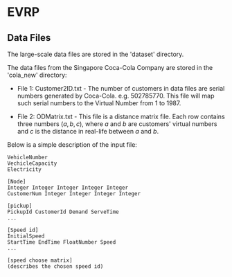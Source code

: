 # EVRP

## Data Files

The large-scale data files are stored in the 'dataset' directory.

The data files from the Singapore Coca-Cola Company are stored in the 'cola_new' directory:

- File 1: Customer2ID.txt - The number of customers in data files are serial numbers generated by Coca-Cola. e.g. $502785770$. This file will map such serial numbers to the Virtual Number from $1$ to $1987$.

- File 2: ODMatrix.txt - This file is a distance matrix file. Each row contains three numbers $(a, b, c)$, where $a$ and $b$ are customers' virtual numbers and $c$ is the distance in real-life between $a$ and $b$.

Below is a simple description of the input file:

```
VehicleNumber
VechicleCapacity
Electricity

[Node]
Integer Integer Integer Integer Integer
CustomerNum Integer Integer Integer Integer

[pickup]
PickupId CustomerId Demand ServeTime
...

[Speed id]
InitialSpeed
StartTime EndTime FloatNumber Speed
...

[speed choose matrix]
(describes the chosen speed id)
```

